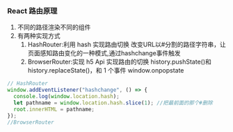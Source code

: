 ### React 路由原理

1. 不同的路径渲染不同的组件
2. 有两种实现方式
   1. HashRouter:利用 hash 实现路由切换
      改变URL以#分割的路径字符串，让页面感知路由变化的一种模式,通过hashchange事件触发
   2. BrowserRouter:实现 h5 Api 实现路由的切换 history.pushState()和 history.replaceState()，和 1 个事件 window.onpopstate

```js
// HashRouter
window.addEventListener("hashchange", () => {
  console.log(window.location.hash);
  let pathname = window.location.hash.slice(1); //把最前面的那个#删除
  root.innerHTML = pathname;
});
//BrowserRouter
```
